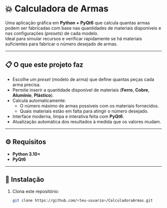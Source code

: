 # 💥 Calculadora de Armas

Uma aplicação gráfica em **Python + PyQt6** que calcula quantas armas podem ser fabricadas com base nas quantidades de materiais disponíveis e nas configurações (*presets*) de cada modelo.  
Ideal para simular recursos e verificar rapidamente se há materiais suficientes para fabricar o número desejado de armas.

---

## 📋 O que este projeto faz

- Escolhe um *preset* (modelo de arma) que define quantas peças cada arma precisa.  
- Permite inserir a quantidade disponível de materiais (**Ferro**, **Cobre**, **Alumínio**, **Plástico**).  
- Calcula automaticamente:
  - O número máximo de armas possíveis com os materiais fornecidos.  
  - Quais materiais estão em falta para atingir o número desejado.  
- Interface moderna, limpa e interativa feita com **PyQt6**.  
- Atualização automática dos resultados à medida que os valores mudam.

---

## ⚙️ Requisitos

- **Python 3.10+**
- **PyQt6**

---

## 🔧 Instalação

1. Clona este repositório:
   ```bash
   git clone https://github.com/<teu-usuario>/CalculadoraArmas.git
